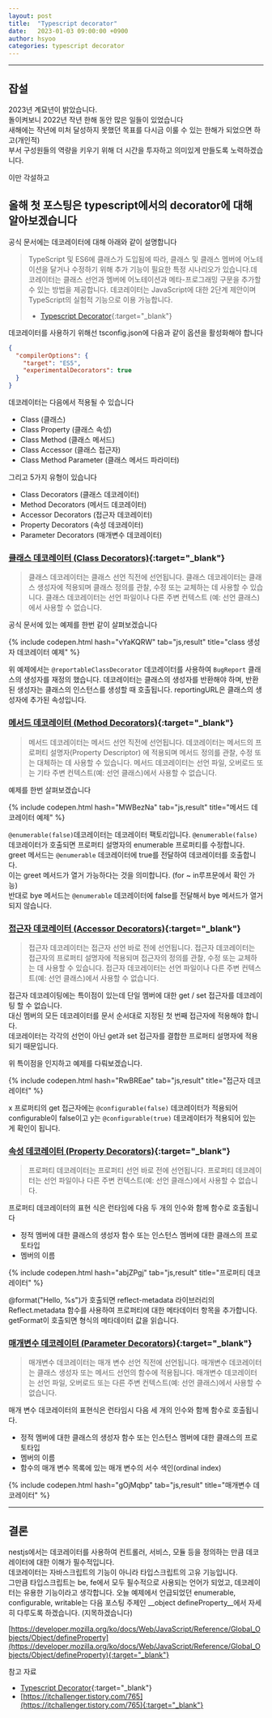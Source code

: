 ```yaml
---
layout: post
title:  "Typescript decorator"
date:   2023-01-03 09:00:00 +0900
author: hsyoo
categories: typescript decorator
---
```

<hr/>

## 잡설

2023년 계묘년이 밝았습니다.   
돌이켜보니 2022년 작년 한해 동안 많은 일들이 있었습니다  
새해에는 작년에 미처 달성하지 못했던 목표를 다시금 이룰 수 있는 한해가 되었으면 하고(개인적)  
부서 구성원들의 역량을 키우기 위해 더 시간을 투자하고 의미있게 만들도록 노력하겠습니다.


이만 각설하고   
## 올해 첫 포스팅은 typescript에서의 decorator에 대해 알아보겠습니다   
공식 문서에는 데코레이터에 대해 아래와 같이 설명합니다   

>TypeScript 및 ES6에 클래스가 도입됨에 따라, 클래스 및 클래스 멤버에 어노테이션을 달거나 수정하기 위해 추가 기능이 필요한 특정 시나리오가 있습니다.데코레이터는 클래스 선언과 멤버에 어노테이션과 메타-프로그래밍 구문을 추가할 수 있는 방법을 제공합니다. 데코레이터는 JavaScript에 대한 2단계 제안이며 TypeScript의 실험적 기능으로 이용 가능합니다.
> - [Typescript Decorator](https://www.typescriptlang.org/ko/docs/handbook/decorators.html){:target="_blank"}

데코레이터를 사용하기 위해선 tsconfig.json에 다음과 같이 옵션을 활성화해야 합니다
```json
{
  "compilerOptions": {
    "target": "ES5",
    "experimentalDecorators": true
  }
}
```

데코레이터는 다음에서 적용될 수 있습니다
- Class (클래스)
- Class Property (클래스 속성)
- Class Method (클래스 메서드)
- Class Accessor (클래스 접근자)
- Class Method Parameter (클래스 메서드 파라미터)

그리고 5가지 유형이 있습니다
- Class Decorators (클래스 데코레이터)
- Method Decorators (메서드 데코레이터)
- Accessor Decorators (접근자 데코레이터)
- Property Decorators (속성 데코레이터)
- Parameter Decorators (매개변수 데코레이터)


### [클래스 데코레이터 (Class Decorators)](https://www.typescriptlang.org/ko/docs/handbook/decorators.html#%ED%81%B4%EB%9E%98%EC%8A%A4-%EB%8D%B0%EC%BD%94%EB%A0%88%EC%9D%B4%ED%84%B0-class-decorators){:target="_blank"}
> 클래스 데코레이터는 클래스 선언 직전에 선언됩니다. 클래스 데코레이터는 클래스 생성자에 적용되며 클래스 정의를 관찰, 수정 또는 교체하는 데 사용할 수 있습니다. 클래스 데코레이터는 선언 파일이나 다른 주변 컨텍스트 (예: 선언 클래스)에서 사용할 수 없습니다.

공식 문서에 있는 예제를 한번 같이 살펴보겠습니다

{% include codepen.html hash="vYaKQRW" tab="js,result" title="class 생성자 데코레이터 예제" %}

위 예제에서는 `@reportableClassDecorator` 데코레이터를 사용하여 `BugReport` 클래스의 생성자를 재정의 했습니다. 
데코레이터는 클래스의 생성자를 반환해야 하며, 반환된 생성자는 클래스의 인스턴스를 생성할 때 호출됩니다.
reportingURL은 클래스의 생성자에 추가된 속성입니다.



### [메서드 데코레이터 (Method Decorators)](https://www.typescriptlang.org/ko/docs/handbook/decorators.html#%EB%A9%94%EC%84%9C%EB%93%9C-%EB%8D%B0%EC%BD%94%EB%A0%88%EC%9D%B4%ED%84%B0-method-decorators){:target="_blank"}
> 메서드 데코레이터는 메서드 선언 직전에 선언됩니다. 데코레이터는 메서드의 프로퍼티 설명자(Property Descriptor) 에 적용되며 메서드 정의를 관찰, 수정 또는 대체하는 데 사용할 수 있습니다. 메서드 데코레이터는 선언 파일, 오버로드 또는 기타 주변 컨텍스트(예: 선언 클래스)에서 사용할 수 없습니다.

예제를 한번 살펴보겠습니다

{% include codepen.html hash="MWBezNa" tab="js,result" title="메서드 데코레이터 예제" %} 


`@enumerable(false)`데코레이터는 데코레이터 팩토리입니다. `@enumerable(false)` 데코레이터가 호출되면 프로퍼티 설명자의 enumerable 프로퍼티를 수정합니다.   
greet 메서드는 `@enumerable` 데코레이터에 true를 전달하여 데코레이터를 호출합니다.   
이는 greet 메서드가 열거 가능하다는 것을 의미합니다. (for ~ in루프문에서 확인 가능)   
반대로 bye 메서드는 `@enumerable` 데코레이터에 false를 전달해서 bye 메서드가 열거 되지 않습니다.




### [접근자 데코레이터 (Accessor Decorators)](https://www.typescriptlang.org/ko/docs/handbook/decorators.html#%EC%A0%91%EA%B7%BC%EC%9E%90-%EB%8D%B0%EC%BD%94%EB%A0%88%EC%9D%B4%ED%84%B0-accessor-decorators){:target="_blank"}
> 접근자 데코레이터는 접근자 선언 바로 전에 선언됩니다. 접근자 데코레이터는 접근자의 프로퍼티 설명자에 적용되며 접근자의 정의를 관찰, 수정 또는 교체하는 데 사용할 수 있습니다. 접근자 데코레이터는 선언 파일이나 다른 주변 컨텍스트(예: 선언 클래스)에서 사용할 수 없습니다.


접근자 데코레이팅에는 특이점이 있는데 단일 멤버에 대한 get / set 접근자를 데코레이팅 할 수 없습니다.   
대신 멤버의 모든 데코레이터를 문서 순서대로 지정된 첫 번째 접근자에 적용해야 합니다.   
데코레이터는 각각의 선언이 아닌 get과 set 접근자를 결합한 프로퍼티 설명자에 적용되기 때문입니다.

위 특이점을 인지하고 예제를 다뤄보겠습니다.

{% include codepen.html hash="RwBREae" tab="js,result" title="접근자 데코레이터" %}

x 프로퍼티의 get 접근자에는 `@configurable(false)` 데코레이터가 적용되어 configurable이 false이고
y는 `@configurable(true)` 데코레이터가 적용되어 있는 게 확인이 됩니다.    



### [속성 데코레이터 (Property Decorators)](https://www.typescriptlang.org/ko/docs/handbook/decorators.html#%ED%94%84%EB%A1%9C%ED%8D%BC%ED%8B%B0-%EB%8D%B0%EC%BD%94%EB%A0%88%EC%9D%B4%ED%84%B0-property-decorators){:target="_blank"}
> 프로퍼티 데코레이터는 프로퍼티 선언 바로 전에 선언됩니다. 프로퍼티 데코레이터는 선언 파일이나 다른 주변 컨텍스트(예: 선언 클래스)에서 사용할 수 없습니다.

프로퍼티 데코레이터의 표현 식은 런타임에 다음 두 개의 인수와 함께 함수로 호출됩니다   
- 정적 멤버에 대한 클래스의 생성자 함수 또는 인스턴스 멤버에 대한 클래스의 프로토타입
- 멤버의 이름

{% include codepen.html hash="abjZPgj" tab="js,result" title="프로퍼티 데코레이터" %}

@format("Hello, %s")가 호출되면 reflect-metadata 라이브러리의 Reflect.metadata 함수를 사용하여 프로퍼티에 대한 메타데이터 항목을 추가합니다.   
getFormat이 호출되면 형식의 메타데이터 값을 읽습니다.


### [매개변수 데코레이터 (Parameter Decorators)](https://www.typescriptlang.org/ko/docs/handbook/decorators.html#%EB%A7%A4%EA%B0%9C%EB%B3%80%EC%88%98-%EB%8D%B0%EC%BD%94%EB%A0%88%EC%9D%B4%ED%84%B0-parameter-decorators){:target="_blank"}
> 매개변수 데코레이터는 매개 변수 선언 직전에 선언됩니다. 매개변수 데코레이터는 클래스 생성자 또는 메서드 선언의 함수에 적용됩니다. 매개변수 데코레이터는 선언 파일, 오버로드 또는 다른 주변 컨텍스트(예: 선언 클래스)에서 사용할 수 없습니다.

매개 변수 데코레이터의 표현식은 런타임시 다음 세 개의 인수와 함께 함수로 호출됩니다.
- 정적 멤버에 대한 클래스의 생성자 함수 또는 인스턴스 멤버에 대한 클래스의 프로토타입
- 멤버의 이름
- 함수의 매개 변수 목록에 있는 매개 변수의 서수 색인(ordinal index)

{% include codepen.html hash="gOjMqbp" tab="js,result" title="매개변수 데코레이터" %}

<hr/>

## 결론

nestjs에서는 데코레이터를 사용하여 컨트롤러, 서비스, 모듈 등을 정의하는 만큼 데코레이터에 대한 이해가 필수적입니다.   
데코레이터는 자바스크립트의 기능이 아니라 타입스크립트의 고유 기능입니다.   
그만큼 타입스크립트는 be, fe에서 모두 필수적으로 사용되는 언어가 되었고, 데코레이터는 유용한 기능이라고 생각합니다.
오늘 예제에서 언급되었던 enumerable, configurable, writable는 다음 포스팅 주제인 __object defineProperty__에서 자세히 다루도록 하겠습니다. (지목하겠습니다)

[https://developer.mozilla.org/ko/docs/Web/JavaScript/Reference/Global_Objects/Object/defineProperty](https://developer.mozilla.org/ko/docs/Web/JavaScript/Reference/Global_Objects/Object/defineProperty){:target="_blank"}



참고 자료
- [Typescript Decorator](https://www.typescriptlang.org/ko/docs/handbook/decorators.html){:target="_blank"}
- [https://itchallenger.tistory.com/765](https://itchallenger.tistory.com/765){:target="_blank"}
